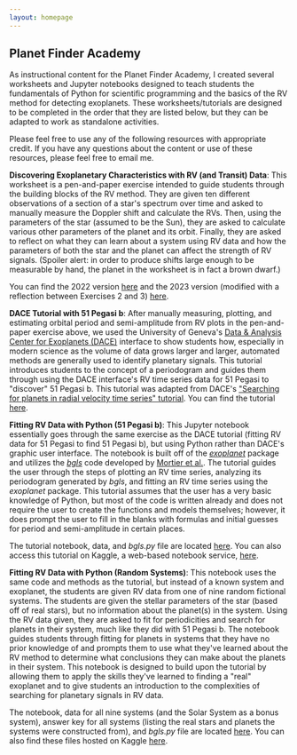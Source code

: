 ```yaml
---
layout: homepage
---
```


## Planet Finder Academy

As instructional content for the Planet Finder Academy, I created several worksheets and Jupyter notebooks designed to teach students the fundamentals of Python for scientific programming and the basics of the RV method for detecting exoplanets. These worksheets/tutorials are designed to be completed in the order that they are listed below, but they can be adapted to work as standalone activities.

Please feel free to use any of the following resources with appropriate credit. If you have any questions about the content or use of these resources, please feel free to email me.

**Discovering Exoplanetary Characteristics with RV (and Transit) Data**: This worksheet is a pen-and-paper exercise intended to guide students through the building blocks of the RV method. They are given ten different observations of a section of a star's spectrum over time and asked to manually measure the Doppler shift and calculate the RVs. Then, using the parameters of the star (assumed to be the Sun), they are asked to calculate various other parameters of the planet and its orbit. Finally, they are asked to reflect on what they can learn about a system using RV data and how the parameters of both the star and the planet can affect the strength of RV signals. (Spoiler alert: in order to produce shifts large enough to be measurable by hand, the planet in the worksheet is in fact a brown dwarf.) 

You can find the 2022 version [here](https://docs.google.com/document/d/1vBqAK_OZa76dc1uOtBtaMJzP8NL6VAtaoe1dlWSYJBU/edit?usp=sharing) and the 2023 version (modified with a reflection between Exercises 2 and 3) [here](https://docs.google.com/document/d/14c2f3wyDDC3sKACxmoBmBcDhahna-Xr893IAMyRIQEI/edit?usp=sharing).

**DACE Tutorial with 51 Pegasi b**: After manually measuring, plotting, and estimating orbital period and semi-amplitude from RV plots in the pen-and-paper exercise above, we used the University of Geneva's [Data & Analysis Center for Exoplanets (DACE)](https://dace.unige.ch/dashboard/) interface to show students how, especially in modern science as the volume of data grows larger and larger, automated methods are generally used to identify planetary signals. This tutorial introduces students to the concept of a periodogram and guides them through using the DACE interface's RV time series data for 51 Pegasi to "discover" 51 Pegasi b. This tutorial was adapted from DACE's ["Searching for planets in radial velocity time series" tutorial](https://dace.unige.ch/tutorials/?tutorialId=2). You can find the tutorial [here](https://docs.google.com/document/d/1BtQe-do51A0J4JJ-kV2-rPhOlC2wFvRs8d1kVuDfhvg/edit?usp=sharing).

**Fitting RV Data with Python (51 Pegasi b)**: This Jupyter notebook essentially goes through the same exercise as the DACE tutorial (fitting RV data for 51 Pegasi to find 51 Pegasi b), but using Python rather than DACE's graphic user interface. The notebook is built off of the [*exoplanet*](https://docs.exoplanet.codes/en/latest/) package and utilizes the [*bgls*](https://github.com/mfouesneau/bgls) code developed by [Mortier et al.](https://arxiv.org/abs/1412.0467). The tutorial guides the user through the steps of plotting an RV time series, analyzing its periodogram generated by *bgls*, and fitting an RV time series using the *exoplanet* package. This tutorial assumes that the user has a very basic knowledge of Python, but most of the code is written already and does not require the user to create the functions and models themselves; however, it does prompt the user to fill in the blanks with formulas and initial guesses for period and semi-amplitude in certain places.

The tutorial notebook, data, and *bgls.py* file are located [here](https://drive.google.com/drive/folders/1lFqmP6T3FQfO0UeiEkpOv2fVgEEqgFPX?usp=sharing). You can also access this tutorial on Kaggle, a web-based notebook service, [here](https://www.kaggle.com/code/sxjiang2308/tutorial-fitting-rv-data-with-python).

**Fitting RV Data with Python (Random Systems)**: This notebook uses the same code and methods as the tutorial, but instead of a known system and exoplanet, the students are given RV data from one of nine random fictional systems. The students are given the stellar parameters of the star (based off of real stars), but no information about the planet(s) in the system. Using the RV data given, they are asked to fit for periodicities and search for planets in their system, much like they did with 51 Pegasi b. The notebook guides students through fitting for planets in systems that they have no prior knowledge of and prompts them to use what they've learned about the RV method to determine what conclusions they can make about the planets in their system. This notebook is designed to build upon the tutorial by allowing them to apply the skills they've learned to finding a "real" exoplanet and to give students an introduction to the complexities of searching for planetary signals in RV data.

The notebook, data for all nine systems (and the Solar System as a bonus system), answer key for all systems (listing the real stars and planets the systems were constructed from), and *bgls.py* file are located [here](https://drive.google.com/drive/folders/1ZkZ3l-_WiyIR7M_1Yt0_qZh5gukph5Bn?usp=sharing). You can also find these files hosted on Kaggle [here](https://www.kaggle.com/code/sxjiang2308/pfa-group-projects-fitting-rv-data).
